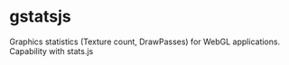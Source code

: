 # gstatsjs
Graphics statistics (Texture count, DrawPasses) for WebGL applications. Capability with stats.js
